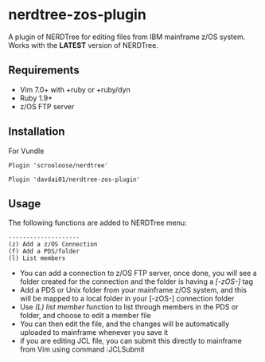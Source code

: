 nerdtree-zos-plugin
===================

A plugin of NERDTree for editing files from IBM mainframe z/OS system. Works with the **LATEST** version
of NERDTree.

## Requirements
* Vim 7.0+ with +ruby or +ruby/dyn
* Ruby 1.9+
* z/OS FTP server

## Installation

For Vundle

`Plugin 'scrooloose/nerdtree'`

`Plugin 'davdai01/nerdtree-zos-plugin'`

## Usage

The following functions are added to NERDTree menu:
```
--------------------
(z) Add a z/OS Connection
(f) Add a PDS/folder
(l) List members
```

* You can add a connection to z/OS FTP server, once done, you will see a folder
  created for the connection and the folder is having a *[-zOS-]* tag
* Add a PDS or Unix folder from your mainframe z/OS system, and this will be mapped
  to a local folder in your [-zOS-] connection folder
* Use *(L) list member* function to list through members in the PDS or folder, and choose to edit a
  member file
* You can then edit the file, and the changes will be automatically uploaded to
  mainframe whenever you save it
* if you are editing JCL file, you can submit this directly to mainframe from
  Vim using command :JCLSubmit
